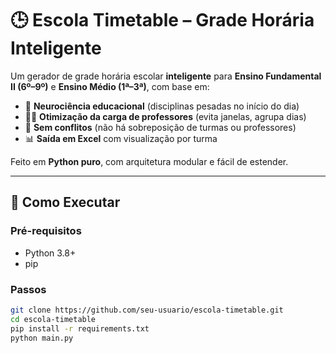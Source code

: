 # 🕒 Escola Timetable – Grade Horária Inteligente

Um gerador de grade horária escolar **inteligente** para **Ensino Fundamental II (6º–9º)** e **Ensino Médio (1ª–3ª)**, com base em:

- 🧠 **Neurociência educacional** (disciplinas pesadas no início do dia)
- 👩‍🏫 **Otimização da carga de professores** (evita janelas, agrupa dias)
- 🚫 **Sem conflitos** (não há sobreposição de turmas ou professores)
- 📊 **Saída em Excel** com visualização por turma

Feito em **Python puro**, com arquitetura modular e fácil de estender.

---

## 🚀 Como Executar

### Pré-requisitos
- Python 3.8+
- pip

### Passos

```bash
git clone https://github.com/seu-usuario/escola-timetable.git
cd escola-timetable
pip install -r requirements.txt
python main.py
